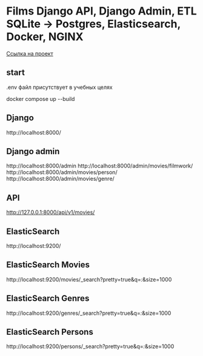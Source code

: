 # Films Django API, Django Admin, ETL SQLite -> Postgres, Elasticsearch, Docker, NGINX
[Ссылка на проект](https://github.com/KarinaSmirnova/Async_API_sprint_1)

## start
.env файл присутствует в учебных целях

docker compose up --build

## Django
http://localhost:8000/

## Django admin
http://localhost:8000/admin
http://localhost:8000/admin/movies/filmwork/
http://localhost:8000/admin/movies/person/
http://localhost:8000/admin/movies/genre/

## API
http://127.0.0.1:8000/api/v1/movies/

## ElasticSearch
http://localhost:9200/

## ElasticSearch Movies
http://localhost:9200/movies/_search?pretty=true&q=*:*&size=1000

## ElasticSearch Genres
http://localhost:9200/genres/_search?pretty=true&q=*:*&size=1000

## ElasticSearch Persons
http://localhost:9200/persons/_search?pretty=true&q=*:*&size=1000
